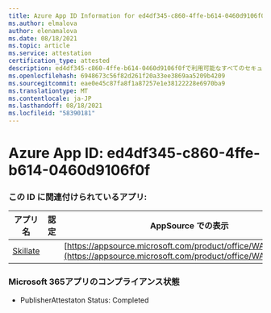```yaml
---
title: Azure App ID Information for ed4df345-c860-4ffe-b614-0460d9106f0f
ms.author: elmalova
author: elenamalova
ms.date: 08/18/2021
ms.topic: article
ms.service: attestation
certification_type: attested
description: ed4df345-c860-4ffe-b614-0460d9106f0fで利用可能なすべてのセキュリティおよびコンプライアンス情報。
ms.openlocfilehash: 6948673c56f82d261f20a33ee3869aa5209b4209
ms.sourcegitcommit: eae0e45c87fa8f1a87257e1e38122228e6970ba9
ms.translationtype: MT
ms.contentlocale: ja-JP
ms.lasthandoff: 08/18/2021
ms.locfileid: "58390181"
---
```

# <a name="azure-app-id-ed4df345-c860-4ffe-b614-0460d9106f0f"></a>Azure App ID: ed4df345-c860-4ffe-b614-0460d9106f0f


### <a name="apps-associated-with-this-id"></a>この ID に関連付けられているアプリ:
| **アプリ名** | **認定** | **AppSource での表示** |
|--------------|---------------|-----------------------|
| [Skillate](https://docs.microsoft.com/microsoft-365-app-certification/forward/WA200002490) |  | [https://appsource.microsoft.com/product/office/WA200002490](https://appsource.microsoft.com/product/office/WA200002490) |

### <a name="microsoft-365-app-compliance-status"></a>Microsoft 365アプリのコンプライアンス状態
- PublisherAttestaton Status: Completed
